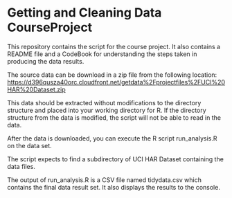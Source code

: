 Getting and Cleaning Data
CourseProject
===================================

This repository contains the script for the course project.  It also contains a README file and a CodeBook for understanding the steps taken in producing the data results.

The source data can be download in a zip file from the following location:
https://d396qusza40orc.cloudfront.net/getdata%2Fprojectfiles%2FUCI%20HAR%20Dataset.zip

This data should be extracted without modifications to the directory structure and placed into your working directory for R.  If the directory structure from the data is modified, the script will not be able to read in the data.

After the data is downloaded, you can execute the R script run_analysis.R on the data set.

The script expects to find a subdirectory of UCI HAR Dataset containing the data files.

The output of run_analysis.R is a CSV file named tidydata.csv which contains the final data result set.  It also displays the results to the console.

